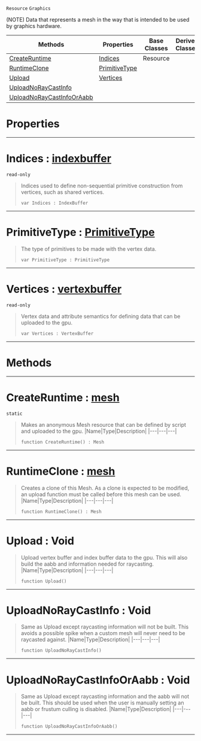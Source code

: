  `Resource` `Graphics`



(NOTE) Data that represents a mesh in the way that is intended to be used by graphics hardware.

|Methods|Properties|Base Classes|Derived Classes|
|---|---|---|---|
|[ CreateRuntime](https://plasmaengine.github.io/PlasmaDocs/Plasma1/C++/code_reference/class_reference/mesh.markdown#createruntime-plasma-engin)|[ Indices](https://plasmaengine.github.io/PlasmaDocs/Plasma1/C++/code_reference/class_reference/mesh.markdown#indices-plasma-engine-docu)|Resource| |
|[ RuntimeClone](https://plasmaengine.github.io/PlasmaDocs/Plasma1/C++/code_reference/class_reference/mesh.markdown#runtimeclone-plasma-engine)|[ PrimitiveType](https://plasmaengine.github.io/PlasmaDocs/Plasma1/C++/code_reference/class_reference/mesh.markdown#primitivetype-plasma-engin)| | |
|[ Upload](https://plasmaengine.github.io/PlasmaDocs/Plasma1/C++/code_reference/class_reference/mesh.markdown#upload-void)|[ Vertices](https://plasmaengine.github.io/PlasmaDocs/Plasma1/C++/code_reference/class_reference/mesh.markdown#vertices-plasma-engine-doc)| | |
|[ UploadNoRayCastInfo](https://plasmaengine.github.io/PlasmaDocs/Plasma1/C++/code_reference/class_reference/mesh.markdown#uploadnoraycastinfo-void)| | | |
|[ UploadNoRayCastInfoOrAabb](https://plasmaengine.github.io/PlasmaDocs/Plasma1/C++/code_reference/class_reference/mesh.markdown#uploadnoraycastinfooraab)| | | |


 #  Properties


---  
 #  Indices : [indexbuffer](https://plasmaengine.github.io/PlasmaDocs/Plasma1/C++/code_reference/class_reference/indexbuffer.markdown)

 `read-only`

> Indices used to define non-sequential primitive construction from vertices, such as shared vertices.
> ``` lang=cpp, name=Lightning
> var Indices : IndexBuffer


---  
 #  PrimitiveType : [PrimitiveType](https://plasmaengine.github.io/PlasmaDocs/Plasma1/C++/code_reference/enum_reference.markdown#primitivetype)

> The type of primitives to be made with the vertex data.
> ``` lang=cpp, name=Lightning
> var PrimitiveType : PrimitiveType


---  
 #  Vertices : [vertexbuffer](https://plasmaengine.github.io/PlasmaDocs/Plasma1/C++/code_reference/class_reference/vertexbuffer.markdown)

 `read-only`

> Vertex data and attribute semantics for defining data that can be uploaded to the gpu.
> ``` lang=cpp, name=Lightning
> var Vertices : VertexBuffer


---  
 #  Methods


---  
 #  CreateRuntime : [mesh](https://plasmaengine.github.io/PlasmaDocs/Plasma1/C++/code_reference/class_reference/mesh.markdown)

 `static`

> Makes an anonymous Mesh resource that can be defined by script and uploaded to the gpu.
> |Name|Type|Description|
> |---|---|---|
> ``` lang=cpp, name=Lightning
> function CreateRuntime() : Mesh
> ``` 


---  
 #  RuntimeClone : [mesh](https://plasmaengine.github.io/PlasmaDocs/Plasma1/C++/code_reference/class_reference/mesh.markdown)

> Creates a clone of this Mesh. As a clone is expected to be modified, an upload function must be called before this mesh can be used.
> |Name|Type|Description|
> |---|---|---|
> ``` lang=cpp, name=Lightning
> function RuntimeClone() : Mesh
> ``` 


---  
 #  Upload : Void

> Upload vertex buffer and index buffer data to the gpu. This will also build the aabb and information needed for raycasting.
> |Name|Type|Description|
> |---|---|---|
> ``` lang=cpp, name=Lightning
> function Upload()
> ``` 


---  
 #  UploadNoRayCastInfo : Void

> Same as Upload except raycasting information will not be built. This avoids a possible spike when a custom mesh will never need to be raycasted against.
> |Name|Type|Description|
> |---|---|---|
> ``` lang=cpp, name=Lightning
> function UploadNoRayCastInfo()
> ``` 


---  
 #  UploadNoRayCastInfoOrAabb : Void

> Same as Upload except raycasting information and the aabb will not be built. This should be used when the user is manually setting an aabb or frustum culling is disabled.
> |Name|Type|Description|
> |---|---|---|
> ``` lang=cpp, name=Lightning
> function UploadNoRayCastInfoOrAabb()
> ``` 


---  
 

 